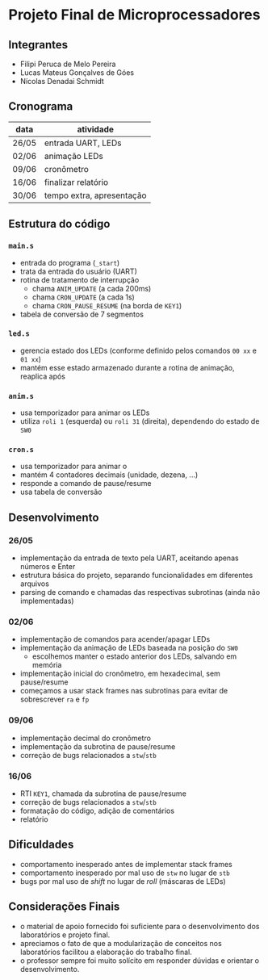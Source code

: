 # Projeto Final de Microprocessadores

## Integrantes
- Filipi Peruca de Melo Pereira
- Lucas Mateus Gonçalves de Góes
- Nícolas Denadai Schmidt

## Cronograma

| data  | atividade |
| ----- | --------- |
| 26/05 | entrada UART, LEDs |
| 02/06 | animação LEDs |
| 09/06 | cronômetro |
| 16/06 | finalizar relatório |
| 30/06 | tempo extra, apresentação |

## Estrutura do código

### `main.s`
- entrada do programa (`_start`)
- trata da entrada do usuário (UART)
- rotina de tratamento de interrupção
  - chama `ANIM_UPDATE` (a cada 200ms)
  - chama `CRON_UPDATE` (a cada 1s)
  - chama `CRON_PAUSE_RESUME` (na borda de `KEY1`)
- tabela de conversão de 7 segmentos


### `led.s`
- gerencia estado dos LEDs (conforme definido pelos comandos `00 xx` e `01 xx`)
- mantém esse estado armazenado durante a rotina de animação, reaplica após

### `anim.s`
- usa temporizador para animar os LEDs
- utiliza `roli 1` (esquerda) ou `roli 31` (direita), dependendo do estado de `SW0`

### `cron.s`
- usa temporizador para animar o 
- mantém 4 contadores decimais (unidade, dezena, ...)
- responde a comando de pause/resume
- usa tabela de conversão


## Desenvolvimento

### 26/05

- implementação da entrada de texto pela UART, aceitando apenas números e Enter
- estrutura básica do projeto, separando funcionalidades em diferentes arquivos
- parsing de comando e chamadas das respectivas subrotinas (ainda não implementadas)

### 02/06

- implementação de comandos para acender/apagar LEDs
- implementação da animação de LEDs baseada na posição do `SW0`
  - escolhemos manter o estado anterior dos LEDs, salvando em memória
- implementação inicial do cronômetro, em hexadecimal, sem pause/resume
- começamos a usar stack frames nas subrotinas para evitar de sobrescrever `ra` e `fp`

### 09/06

- implementação decimal do cronômetro
- implementação da subrotina de pause/resume
- correção de bugs relacionados a `stw`/`stb`

### 16/06

- RTI `KEY1`, chamada da subrotina de pause/resume
- correção de bugs relacionados a `stw`/`stb`
- formatação do código, adição de comentários
- relatório

## Dificuldades

- comportamento inesperado antes de implementar stack frames
- comportamento inesperado por mal uso de `stw` no lugar de `stb`
- bugs por mal uso de _shift_ no lugar de _roll_ (máscaras de LEDs)

## Considerações Finais

- o material de apoio fornecido foi suficiente para o desenvolvimento dos laboratórios e projeto final.
- apreciamos o fato de que a modularização de conceitos nos laboratórios facilitou a elaboração do trabalho final.
- o professor sempre foi muito solícito em responder dúvidas e orientar o desenvolvimento.
